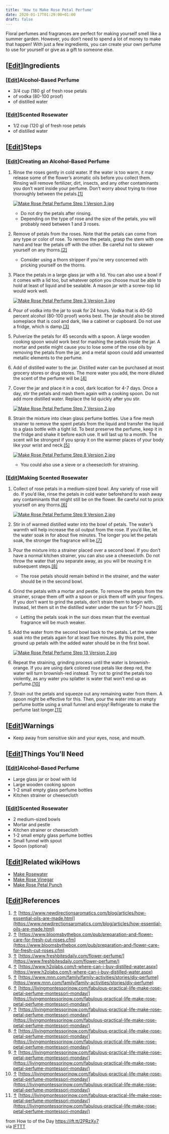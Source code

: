 ```yaml
---
title: 'How to Make Rose Petal Perfume'
date: 2020-01-17T01:29:00+01:00
draft: false
---
```


Floral perfumes and fragrances are perfect for making yourself smell like a summer garden. However, you don’t need to spend a lot of money to make that happen! With just a few ingredients, you can create your own perfume to use for yourself or give as a gift to someone else.

\[[Edit](https://www.wikihow.com/index.php?title=Make-Rose-Petal-Perfume&action=edit&section=1 "Edit section: Ingredients")\]Ingredients
----------------------------------------------------------------------------------------------------------------------------------------

### \[[Edit](https://www.wikihow.com/index.php?title=Make-Rose-Petal-Perfume&action=edit&section=2 "Edit section: Alcohol-Based Perfume")\]Alcohol-Based Perfume

*   3/4 cup (180 g) of fresh rose petals
*   of vodka (80-100 proof)
*   of distilled water

### \[[Edit](https://www.wikihow.com/index.php?title=Make-Rose-Petal-Perfume&action=edit&section=3 "Edit section: Scented Rosewater")\]Scented Rosewater

*   1/2 cup (120 g) of fresh rose petals
*   of distilled water

\[[Edit](https://www.wikihow.com/index.php?title=Make-Rose-Petal-Perfume&action=edit&section=4 "Edit section: Steps")\]Steps
----------------------------------------------------------------------------------------------------------------------------

### \[[Edit](https://www.wikihow.com/index.php?title=Make-Rose-Petal-Perfume&action=edit&section=5 "Edit section: Creating an Alcohol-Based Perfume")\]Creating an Alcohol-Based Perfume

1.  Rinse the roses gently in cold water. If the water is too warm, it may release some of the flower’s aromatic oils before you collect them. Rinsing will remove fertilizer, dirt, insects, and any other contaminants you don’t want inside your perfume. Don’t worry about trying to rinse thoroughly between the petals.[\[1\]](#_note-1)  
      
    
    [![Make Rose Petal Perfume Step 1 Version 3.jpg](https://www.wikihow.com/images/thumb/2/28/Make-Rose-Petal-Perfume-Step-1-Version-3.jpg/aid999471-v4-728px-Make-Rose-Petal-Perfume-Step-1-Version-3.jpg)](https://www.wikihow.com/Image:Make-Rose-Petal-Perfume-Step-1-Version-3.jpg)
    
    *   Do not dry the petals after rinsing.
    *   Depending on the type of rose and the size of the petals, you will probably need between 1 and 3 roses.
2.  Remove of petals from the roses. Note that the petals can come from any type or color of rose. To remove the petals, grasp the stem with one hand and tear the petals off with the other. Be careful not to skewer yourself on any thorns.[\[2\]](#_note-2)  
      
    *   Consider using a thorn stripper if you're very concerned with pricking yourself on the thorns.
3.  Place the petals in a large glass jar with a lid. You can also use a bowl if it comes with a lid too, but whatever option you choose must be able to hold at least of liquid and be sealable. A mason jar with a screw-top lid would work well.  
      
    
    [![Make Rose Petal Perfume Step 3 Version 3.jpg](https://www.wikihow.com/images/thumb/4/4f/Make-Rose-Petal-Perfume-Step-3-Version-3.jpg/aid999471-v4-728px-Make-Rose-Petal-Perfume-Step-3-Version-3.jpg)](https://www.wikihow.com/Image:Make-Rose-Petal-Perfume-Step-3-Version-3.jpg)
    
4.  Pour of vodka into the jar to soak for 24 hours. Vodka that is 40-50 percent alcohol (80-100 proof) works best. The jar should also be stored someplace that is cool and dark, like a cabinet or cupboard. Do not use a fridge, which is damp.[\[3\]](#_note-3)  
      
    
5.  Pulverize the petals for 45 seconds with a spoon. A large wooden cooking spoon would work best for mashing the petals inside the jar. A mortar and pestle might cause you to lose some of the rose oils by removing the petals from the jar, and a metal spoon could add unwanted metallic elements to the perfume.  
      
    
6.  Add of distilled water to the jar. Distilled water can be purchased at most grocery stores or drug stores. The more water you add, the more diluted the scent of the perfume will be.[\[4\]](#_note-4)  
      
    
7.  Cover the jar and place it in a cool, dark location for 4-7 days. Once a day, stir the petals and mash them again with a cooking spoon. Do not add more distilled water. Replace the lid quickly after you stir.
    
    [![Make Rose Petal Perfume Step 7 Version 2.jpg](https://www.wikihow.com/images/thumb/d/d2/Make-Rose-Petal-Perfume-Step-7-Version-2.jpg/aid999471-v4-728px-Make-Rose-Petal-Perfume-Step-7-Version-2.jpg)](https://www.wikihow.com/Image:Make-Rose-Petal-Perfume-Step-7-Version-2.jpg)
    
8.  Strain the mixture into clean glass perfume bottles. Use a fine mesh strainer to remove the spent petals from the liquid and transfer the liquid to a glass bottle with a tight lid. To best preserve the perfume, keep it in the fridge and shake it before each use. It will last up to a month. The scent will be strongest if you spray it on the warmer places of your body like your wrist and neck.[\[5\]](#_note-5)
    
    [![Make Rose Petal Perfume Step 8 Version 2.jpg](https://www.wikihow.com/images/thumb/c/c7/Make-Rose-Petal-Perfume-Step-8-Version-2.jpg/aid999471-v4-728px-Make-Rose-Petal-Perfume-Step-8-Version-2.jpg)](https://www.wikihow.com/Image:Make-Rose-Petal-Perfume-Step-8-Version-2.jpg)
    
    *   You could also use a sieve or a cheesecloth for straining.

### \[[Edit](https://www.wikihow.com/index.php?title=Make-Rose-Petal-Perfume&action=edit&section=6 "Edit section: Making Scented Rosewater")\]Making Scented Rosewater

1.  Collect of rose petals in a medium-sized bowl. Any variety of rose will do. If you’d like, rinse the petals in cold water beforehand to wash away any contaminants that might still be on the flower. Be careful not to prick yourself on any thorns.[\[6\]](#_note-6)  
      
    
    [![Make Rose Petal Perfume Step 9 Version 2.jpg](https://www.wikihow.com/images/thumb/5/50/Make-Rose-Petal-Perfume-Step-9-Version-2.jpg/aid999471-v4-728px-Make-Rose-Petal-Perfume-Step-9-Version-2.jpg)](https://www.wikihow.com/Image:Make-Rose-Petal-Perfume-Step-9-Version-2.jpg)
    
2.  Stir in of warmed distilled water into the bowl of petals. The water’s warmth will help increase the oil output from the rose. If you’d like, let the water soak in for about five minutes. The longer you let the petals soak, the stronger the fragrance will be.[\[7\]](#_note-7)  
      
    
3.  Pour the mixture into a strainer placed over a second bowl. If you don’t have a normal kitchen strainer, you can also use a cheesecloth. Do not throw the water that you separate away, as you will be reusing it in subsequent steps.[\[8\]](#_note-8)  
      
    *   The rose petals should remain behind in the strainer, and the water should be in the second bowl.
4.  Grind the petals with a mortar and pestle. To remove the petals from the strainer, scrape them off with a spoon or pick them off with your fingers. If you don’t want to grind the petals, don’t strain them to begin with. Instead, let them sit in the distilled water under the sun for 5-7 hours.[\[9\]](#_note-9)  
      
    *   Letting the petals soak in the sun does mean that the eventual fragrance will be much weaker.
5.  Add the water from the second bowl back to the petals. Let the water soak into the petals again for at least five minutes. By this point, the ground up petals with the added water should be in the first bowl.  
      
    
    [![Make Rose Petal Perfume Step 13 Version 2.jpg](https://www.wikihow.com/images/thumb/d/da/Make-Rose-Petal-Perfume-Step-13-Version-2.jpg/aid999471-v4-728px-Make-Rose-Petal-Perfume-Step-13-Version-2.jpg)](https://www.wikihow.com/Image:Make-Rose-Petal-Perfume-Step-13-Version-2.jpg)
    
6.  Repeat the straining, grinding process until the water is brownish-orange. If you are using dark colored rose petals like deep red, the water will turn brownish-red instead. Try not to grind the petals too violently, as any water you splatter is water that won’t end up as perfume.[\[10\]](#_note-10)  
      
    
7.  Strain out the petals and squeeze out any remaining water from them. A spoon might be effective for this. Then, pour the water into an empty perfume bottle using a small funnel and enjoy! Refrigerate to make the perfume last longer.[\[11\]](#_note-11)  
      
    

\[[Edit](https://www.wikihow.com/index.php?title=Make-Rose-Petal-Perfume&action=edit&section=7 "Edit section: Warnings")\]Warnings
----------------------------------------------------------------------------------------------------------------------------------

*   Keep away from sensitive skin and your eyes, nose, and mouth.

\[[Edit](https://www.wikihow.com/index.php?title=Make-Rose-Petal-Perfume&action=edit&section=8 "Edit section: Things You’ll Need")\]Things You’ll Need
------------------------------------------------------------------------------------------------------------------------------------------------------

### \[[Edit](https://www.wikihow.com/index.php?title=Make-Rose-Petal-Perfume&action=edit&section=9 "Edit section: Alcohol-Based Perfume")\]Alcohol-Based Perfume

*   Large glass jar or bowl with lid
*   Large wooden cooking spoon
*   1-2 small empty glass perfume bottles
*   Kitchen strainer or cheesecloth

### \[[Edit](https://www.wikihow.com/index.php?title=Make-Rose-Petal-Perfume&action=edit&section=10 "Edit section: Scented Rosewater")\]Scented Rosewater

*   2 medium-sized bowls
*   Mortar and pestle
*   Kitchen strainer or cheesecloth
*   1-2 small empty glass perfume bottles
*   Small funnel with spout
*   Spoon (optional)

\[[Edit](https://www.wikihow.com/index.php?title=Make-Rose-Petal-Perfume&action=edit&section=11 "Edit section: Related wikiHows")\]Related wikiHows
---------------------------------------------------------------------------------------------------------------------------------------------------

*   [Make Rosewater](https://www.wikihow.com/Make-Rosewater "Make Rosewater")
*   [Make Rose Vinegar](https://www.wikihow.com/Make-Rose-Vinegar "Make Rose Vinegar")
*   [Make Rose Petal Punch](https://www.wikihow.com/Make-Rose-Petal-Punch "Make Rose Petal Punch")

\[[Edit](https://www.wikihow.com/index.php?title=Make-Rose-Petal-Perfume&action=edit&section=12 "Edit section: References")\]References
---------------------------------------------------------------------------------------------------------------------------------------

1.  [↑](#_ref-1) [https://www.newdirectionsaromatics.com/blog/articles/how-essential-oils-are-made.html](https://www.newdirectionsaromatics.com/blog/articles/how-essential-oils-are-made.html)
2.  [↑](#_ref-2) [https://www.bloomsbythebox.com/pub/preparation-and-flower-care-for-fresh-cut-roses.cfm](https://www.bloomsbythebox.com/pub/preparation-and-flower-care-for-fresh-cut-roses.cfm)
3.  [↑](#_ref-3) [https://www.freshbitesdaily.com/flower-perfume/](https://www.freshbitesdaily.com/flower-perfume/)
4.  [↑](#_ref-4) [https://www.h2olabs.com/t-where-can-i-buy-distilled-water.aspx](https://www.h2olabs.com/t-where-can-i-buy-distilled-water.aspx)
5.  [↑](#_ref-5) [https://www.mnn.com/family/family-activities/stories/diy-perfume](https://www.mnn.com/family/family-activities/stories/diy-perfume)
6.  [↑](#_ref-6) [https://livingmontessorinow.com/fabulous-practical-life-make-rose-petal-perfume-montessori-monday/](https://livingmontessorinow.com/fabulous-practical-life-make-rose-petal-perfume-montessori-monday/)
7.  [↑](#_ref-7) [https://livingmontessorinow.com/fabulous-practical-life-make-rose-petal-perfume-montessori-monday/](https://livingmontessorinow.com/fabulous-practical-life-make-rose-petal-perfume-montessori-monday/)
8.  [↑](#_ref-8) [https://livingmontessorinow.com/fabulous-practical-life-make-rose-petal-perfume-montessori-monday/](https://livingmontessorinow.com/fabulous-practical-life-make-rose-petal-perfume-montessori-monday/)
9.  [↑](#_ref-9) [https://livingmontessorinow.com/fabulous-practical-life-make-rose-petal-perfume-montessori-monday/](https://livingmontessorinow.com/fabulous-practical-life-make-rose-petal-perfume-montessori-monday/)
10.  [↑](#_ref-10) [https://livingmontessorinow.com/fabulous-practical-life-make-rose-petal-perfume-montessori-monday/](https://livingmontessorinow.com/fabulous-practical-life-make-rose-petal-perfume-montessori-monday/)
11.  [↑](#_ref-11) [https://livingmontessorinow.com/fabulous-practical-life-make-rose-petal-perfume-montessori-monday/](https://livingmontessorinow.com/fabulous-practical-life-make-rose-petal-perfume-montessori-monday/)

  
  
from How to of the Day https://ift.tt/2PRzXy7  
via [IFTTT](https://ifttt.com/?ref=da&site=blogger)